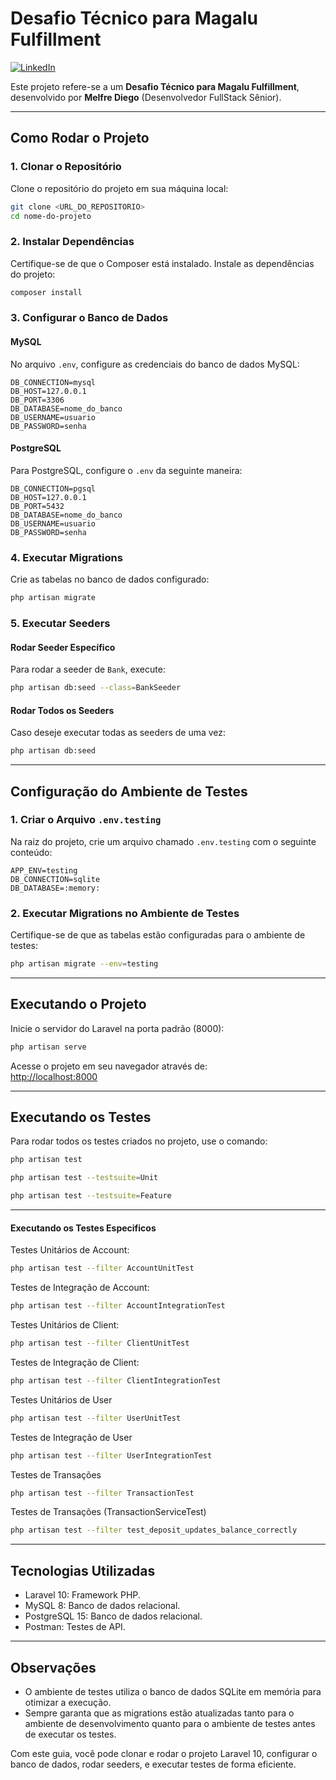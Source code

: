 
# Desafio Técnico para Magalu Fulfillment

[![LinkedIn](https://img.shields.io/badge/LinkedIn-Melfre%20Diego-blue?logo=linkedin)](https://www.linkedin.com/in/melfre-diego/)

Este projeto refere-se a um **Desafio Técnico para Magalu Fulfillment**, desenvolvido por **Melfre Diego** (Desenvolvedor FullStack Sênior).

---

## **Como Rodar o Projeto**

### **1. Clonar o Repositório**
Clone o repositório do projeto em sua máquina local:

```bash
git clone <URL_DO_REPOSITORIO>
cd nome-do-projeto
```

### **2. Instalar Dependências**
Certifique-se de que o Composer está instalado. Instale as dependências do projeto:

```bash
composer install
```

### **3. Configurar o Banco de Dados**
#### MySQL
No arquivo `.env`, configure as credenciais do banco de dados MySQL:

```dotenv
DB_CONNECTION=mysql
DB_HOST=127.0.0.1
DB_PORT=3306
DB_DATABASE=nome_do_banco
DB_USERNAME=usuario
DB_PASSWORD=senha
```

#### PostgreSQL
Para PostgreSQL, configure o `.env` da seguinte maneira:

```dotenv
DB_CONNECTION=pgsql
DB_HOST=127.0.0.1
DB_PORT=5432
DB_DATABASE=nome_do_banco
DB_USERNAME=usuario
DB_PASSWORD=senha
```

### **4. Executar Migrations**
Crie as tabelas no banco de dados configurado:

```bash
php artisan migrate
```

### **5. Executar Seeders**
#### Rodar Seeder Específico
Para rodar a seeder de `Bank`, execute:

```bash
php artisan db:seed --class=BankSeeder
```

#### Rodar Todos os Seeders
Caso deseje executar todas as seeders de uma vez:

```bash
php artisan db:seed
```

---

## **Configuração do Ambiente de Testes**

### **1. Criar o Arquivo `.env.testing`**
Na raiz do projeto, crie um arquivo chamado `.env.testing` com o seguinte conteúdo:

```dotenv
APP_ENV=testing
DB_CONNECTION=sqlite
DB_DATABASE=:memory:
```

### **2. Executar Migrations no Ambiente de Testes**
Certifique-se de que as tabelas estão configuradas para o ambiente de testes:

```bash
php artisan migrate --env=testing
```

---

## **Executando o Projeto**

Inicie o servidor do Laravel na porta padrão (8000):

```bash
php artisan serve
```

Acesse o projeto em seu navegador através de:  
[http://localhost:8000](http://localhost:8000)

---

## **Executando os Testes**

Para rodar todos os testes criados no projeto, use o comando:

```bash
php artisan test
```

```bash
php artisan test --testsuite=Unit
```

```bash
php artisan test --testsuite=Feature
```

---

#### **Executando os Testes Especificos**
Testes Unitários de Account:

```bash
php artisan test --filter AccountUnitTest
```

Testes de Integração de Account:

```bash
php artisan test --filter AccountIntegrationTest
```

Testes Unitários de Client:

```bash
php artisan test --filter ClientUnitTest
```

Testes de Integração de Client:

```bash
php artisan test --filter ClientIntegrationTest
```

Testes Unitários de User
```bash
php artisan test --filter UserUnitTest
```

Testes de Integração de User
```bash
php artisan test --filter UserIntegrationTest
```

Testes de Transações
```bash
php artisan test --filter TransactionTest
```

Testes de Transações (TransactionServiceTest)
```bash
php artisan test --filter test_deposit_updates_balance_correctly
```
---

## **Tecnologias Utilizadas**
 - Laravel 10: Framework PHP.
 - MySQL 8: Banco de dados relacional.
 - PostgreSQL 15: Banco de dados relacional.
 - Postman: Testes de API.

---

## **Observações**
- O ambiente de testes utiliza o banco de dados SQLite em memória para otimizar a execução.
- Sempre garanta que as migrations estão atualizadas tanto para o ambiente de desenvolvimento quanto para o ambiente de testes antes de executar os testes.

Com este guia, você pode clonar e rodar o projeto Laravel 10, configurar o banco de dados, rodar seeders, e executar testes de forma eficiente.
